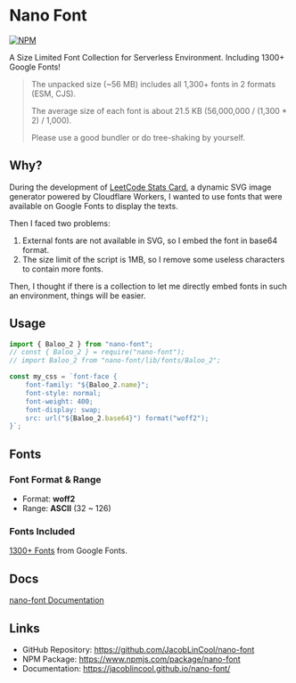 # Nano Font

[![NPM](https://img.shields.io/npm/v/nano-font.svg?style=flat)](https://www.npmjs.com/package/nano-font)

A Size Limited Font Collection for Serverless Environment. Including 1300+ Google Fonts!

> The unpacked size (~56 MB) includes all 1,300+ fonts in 2 formats (ESM, CJS).
>
> The average size of each font is about 21.5 KB (56,000,000 / (1,300 * 2) / 1,000).
>
> Please use a good bundler or do tree-shaking by yourself.

## Why?

During the development of [LeetCode Stats Card](https://github.com/JacobLinCool/LeetCode-Stats-Card), a dynamic SVG image generator powered by Cloudflare Workers, I wanted to use fonts that were available on Google Fonts to display the texts.

Then I faced two problems:

1. External fonts are not available in SVG, so I embed the font in base64 format.
2. The size limit of the script is 1MB, so I remove some useless characters to contain more fonts.

Then, I thought if there is a collection to let me directly embed fonts in such an environment, things will be easier.

## Usage

```typescript
import { Baloo_2 } from "nano-font";
// const { Baloo_2 } = require("nano-font");
// import Baloo_2 from "nano-font/lib/fonts/Baloo_2";

const my_css = `font-face { 
    font-family: "${Baloo_2.name}";
    font-style: normal;
    font-weight: 400;
    font-display: swap;
    src: url("${Baloo_2.base64}") format("woff2");
}`;
```

## Fonts

### Font Format & Range

- Format: **woff2**
- Range: **ASCII** (32 ~ 126)

### Fonts Included

[1300+ Fonts](https://jacoblincool.github.io/nano-font/modules/Fonts.html) from Google Fonts.

## Docs

[nano-font Documentation](https://jacoblincool.github.io/nano-font/)

## Links

- GitHub Repository: <https://github.com/JacobLinCool/nano-font>
- NPM Package: <https://www.npmjs.com/package/nano-font>
- Documentation: <https://jacoblincool.github.io/nano-font/>
